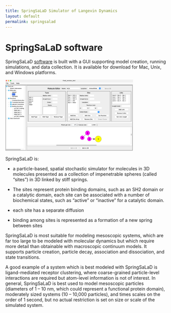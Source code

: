 ```yaml
---
title: SpringSaLaD Simulator of Langevin Dynamics
layout: default
permalink: springsalad
---
```


# SpringSaLaD software

SpringSaLaD [software](https://vcell.org/ssalad) is built with a 
GUI supporting model creation, running simulations, and data collection. 
It is available for download for Mac, Unix, and Windows platforms. 

<img src="/images/SpringSaLaD.png" width=400>

SpringSaLaD is:

* a particle-based, spatial stochastic simulator for molecules in 3D
molecules presented as a collection of impenetrable spheres (called “sites”) in 3D linked by stiff springs.

* The sites represent protein binding domains, such as an SH2 domain or a catalytic domain,
each site can be associated with a number of biochemical states, such as “active” or “inactive” for a catalytic domain.

* each site has a separate diffusion
  
* binding among sites is represented as a formation of a new spring between sites

SpringSaLaD is most suitable for modeling mesoscopic systems, which are far 
too large to be modeled with molecular dynamics but which require more detail 
than obtainable with macroscopic continuum models. It supports particle creation, particle decay, association and dissociation, and state transitions.

A good example of a system which is best modeled with SpringSaLaD is ligand-mediated 
receptor clustering, where coarse-grained particle-level interactions are required 
but atom-level information is not of interest. In general, SpringSaLaD is best used 
to model mesoscopic particles (diameters of 1 – 10 nm, which could represent a functional 
protein domain), moderately sized systems (10 – 10,000 particles), and times scales 
on the order of 1 second, but no actual restriction is set on size or scale of the 
simulated system.


